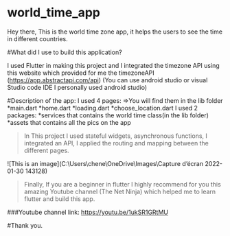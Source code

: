 # world_time_app

Hey there,
This is the world time zone app, it helps the users to see the time in different countries.

#What did I use to build this application? 

I used Flutter in making this project and I integrated the timezone API using this website which provided for me the timezoneAPI (https://app.abstractapi.com/api)
(You can use android studio or visual Studio code IDE I personally
used android studio)

#Description of the app:
I used 4 pages:
=>You will find them in the lib folder
*main.dart 
*home.dart
*loading.dart
*choose_location.dart 
I used 2 packages:
*services that contains the world time class(in the lib folder)
*assets that contains all the pics on the app

>In This project I used stateful widgets, asynchronous functions, I integrated an
API, I applied the routing and mapping between the different pages.

![This is an image](C:\Users\chene\OneDrive\Images\Capture d’écran 2022-01-30 143128)

>Finally, If you are a beginner in flutter I highly recommend for you this
amazing Youtube channel (The Net Ninja) which helped me to learn flutter and build this app.

###Youtube channel link:
https://youtu.be/1ukSR1GRtMU

#Thank you.

